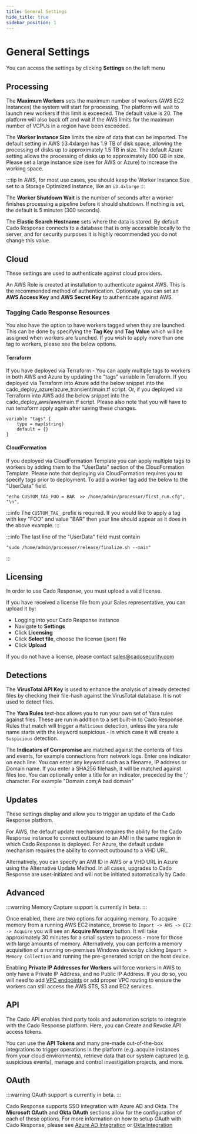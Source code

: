 ```yaml
---
title: General Settings
hide_title: true
sidebar_position: 1
---
```


# General Settings
You can access the settings by clicking **Settings** on the left menu

## Processing

The **Maximum Workers** sets the maximum number of workers (AWS EC2 Instances) the system will start for processing. The platform will wait to launch new workers if this limit is exceeded. The default value is 20.  The platform will also back off and wait if the AWS limits for the maximum number of VCPUs in a region have been exceeded.

The **Worker Instance Size** limits the size of data that can be imported. The default setting in AWS (i3.4xlarge) has 1.9 TB of disk space, allowing the processing of disks up to approximately 1.5 TB in size. The default Azure setting allows the processing of disks up to approximately 800 GB in size. Please set a large instance size (see for AWS or Azure) to increase the working space.  

:::tip
In AWS, for most use cases, you should keep the Worker Instance Size set to a Storage Optimized instance, like an `i3.4xlarge`
:::

The **Worker Shutdown Wait** is the number of seconds after a worker finishes processing a pipeline before it should shutdown. If nothing is set, the default is 5 minutes (300 seconds).

The **Elastic Search Hostname** sets where the data is stored. By default Cado Response connects to a database that is only accessible locally to the server, and for security purposes it is highly recommended you do not change this value.


## Cloud
These settings are used to authenticate against cloud providers.

An AWS Role is created at installation to authenticate against AWS. This is the recommended method of authentication. Optionally, you can set an **AWS Access Key** and **AWS Secret Key** to authenticate against AWS.

### Tagging Cado Response Resources
You also have the option to have workers tagged when they are launched.  This can be done by specifying the **Tag Key** and **Tag Value** which will be assigned when workers are launched. If you wish to apply more than one tag to workers, please see the below options.

#### Terraform
If you have deployed via Terraform - You can apply multiple tags to workers in both AWS and Azure by updating the "tags" variable in Terraform. If you deployed via Terraform into Azure add the below snippet into the cado_deploy_azure/azure_transient/main.tf script.
Or, if you deployed via Terraform into AWS add the below snippet into the cado_deploy_aws/aws/main.tf script.
Please also note that you will have to run terraform apply again after saving these changes.

```
variable "tags" {
    type = map(string)
    default = {}
}
```

#### CloudFormation

If you deployed via CloudFormation Template you can apply multiple tags to workers by adding them to the "UserData" section of the CloudFormation Template. Please note that deploying via CloudFormation requires you to specify tags prior to deployment. To add a worker tag add the below to the "UserData" field. 

```
"echo CUSTOM_TAG_FOO = BAR  >> /home/admin/processor/first_run.cfg",
"\n",
```

:::info
The `CUSTOM_TAG_` prefix is required. If you would like to apply a tag with key "FOO" and value "BAR" then your line should appear as it does in the above example.
:::

:::info
The last line of the "UserData" field must contain
```
"sudo /home/admin/processor/release/finalize.sh --main"
```
:::

## Licensing
In order to use Cado Response, you must upload a valid license.  

If you have received a license file from your Sales representative, you can upload it by:
- Logging into your Cado Response instance
- Navigate to **Settings**
- Click **Licensing**
- Click **Select file**, choose the license (json) file 
- Click **Upload**

If you do not have a license, please contact sales@cadosecurity.com 

## Detections
The **VirusTotal API Key** is used to enhance the analysis of already detected files by checking their file-hash against the VirusTotal database. It is not used to detect files. 

The **Yara Rules** text-box allows you to run your own set of Yara rules against files. These are run in addition to a set built-in to Cado Response. Rules that match will trigger a `Malicious` detection, unless the yara rule name starts with the keyword suspicious - in which case it will create a `Suspicious` detection.

The **Indicators of Compromise** are matched against the contents of files and events, for example connections from network logs. Enter one indicator on each line. You can enter any keyword such as a filename, IP address or Domain name. If you enter a SHA256 filehash, it will be matched against files too. You can optionally enter a title for an indicator, preceded by the ';' character. For example "Domain.com;A bad domain"

## Updates
These settings display and allow you to trigger an update of the Cado Response platfrom. 

For AWS, the default update mechanism requires the ability for the Cado Response instance to connect outbound to an AMI in the same region in which Cado Response is deployed.  For Azure, the default update mechanism requires the ability to connect outbound to a VHD URL. 

Alternatively, you can specify an AMI ID in AWS or a VHD URL in Azure using the Alternative Update Method.  In all cases, upgrades to Cado Response are user-initiated and will not be initiated automatically by Cado.

## Advanced
:::warning
Memory Capture support is currently in beta. 
:::

Once enabled, there are two options for acquiring memory. To acquire memory from a running AWS EC2 instance, browse to `Import -> AWS -> EC2 -> Acquire` you will see an **Acquire Memory** button.  It will take approximately 30 minutes for a small system to process - more for those with large amounts of memory.  Alternatively, you can perform a memory acquisition of a running on-premises Windows device by clicking `Import > Memory Collection` and running the pre-generated script on the host device.

Enabling **Private IP Addresses for Workers** will force workers in AWS to only have a Private IP Address, and no Public IP Address. If you do so, you will need to add [VPC endpoints](https://tomgregory.com/when-to-use-an-aws-s3-vpc-endpoint/) or add proper VPC routing to ensure the workers can still access the AWS STS, S3 and EC2 services. 

## API
The Cado API enables third party tools and automation scripts to integrate with the Cado Response platform.  Here, you can Create and Revoke API access tokens.

You can use the **API Tokens** and many pre-made out-of-the-box integrations to trigger operations in the platform (e.g. acquire instances from your cloud environments), retrieve data that our system captured (e.g. suspicious events), manage and control investigation projects, and more.  

## OAuth

:::warning
OAuth support is currently in beta. 
:::


Cado Response supports SSO integration with Azure AD and Okta.  The **Microsoft OAuth** and **Okta OAuth** sections allow for the configuration of each of these options.  For more information on how to setup OAuth with Cado Response, please see [Azure AD Integration](../sso/azure-ad) or [Okta Integration](../sso/okta)
